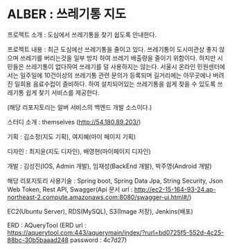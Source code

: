 # ALBER : 쓰레기통 지도

프로젝트 소개 : 도심에서 쓰레기통을 찾기 쉽도록 안내한다.

프로젝트 내용 : 최근 도심에선 쓰레기통을 줄이고 있다.
쓰레기통이 도시미관상 좋지 않으며 쓰레기를 버리는것을 일부 방지 하여 쓰레기 배출량을 줄이기 위함이다.
하지만 시민들은 쓰레기통이 없다하여 쓰레기를 덜 사용하지는 않는다.
서울시 온라인 민원센터에서는 일주일에 10건이상의 쓰레기통 관련 문의가 등록되며
길거리에는 아무곳에나 버려진 일회용 음료수컵이 즐비하다.
하여 설치되어있는 쓰레기통을 쉽게 찾을 수 있도록 쓰레기통 쉽게 찾기 서비스를 제공한다.

(해당 리포지토리는 알버 서비스의 백엔드 개발 소스이다.)



스터디 소개 : themselves (http://54.180.89.203/) 

기획 : 김소정(지도 기획), 여지혜(마이 페이지 기획)

디자인 : 최지윤(지도 디자인), 배영현(마이페이지 디자인)

개발 : 김성진(IOS, Admin 개발), 임재성(BackEnd 개발), 박주영(Android 개발)



해당 리포지토리 사용기술 : Spring boot, Spring Data Jpa, String Security, Json Web Token, Rest API, Swagger(Api 문서 url :
http://ec2-15-164-93-24.ap-northeast-2.compute.amazonaws.com:8080/swagger-ui.html#/)

EC2(Ubuntu Server), RDS(MySQL), S3(Image 저장), Jenkins(배포)

ERD : AQueryTool 
(ERD url : https://aquerytool.com:443/aquerymain/index/?rurl=bd0725f5-552d-4c25-88bc-30b5baaad248 password : 4c7d27) 
